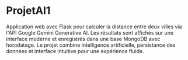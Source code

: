 # ProjetAI1
Application web avec Flask pour calculer la distance entre deux villes via l'API Google Gemini Generative AI. Les résultats sont affichés sur une interface moderne et enregistrés dans une base MongoDB avec horodatage. Le projet combine intelligence artificielle, persistance des données et interface intuitive pour une expérience fluide.
